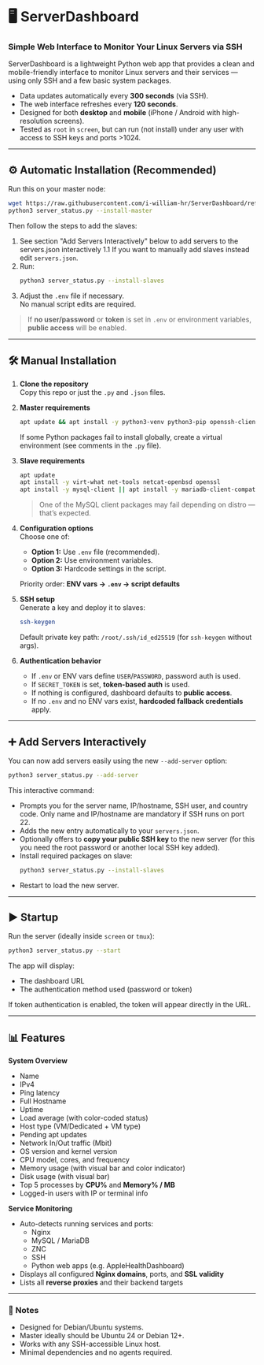 # 🖥️ ServerDashboard

### Simple Web Interface to Monitor Your Linux Servers via SSH

ServerDashboard is a lightweight Python web app that provides a clean and mobile-friendly interface to monitor Linux servers and their services — using only SSH and a few basic system packages.  

- Data updates automatically every **300 seconds** (via SSH).  
- The web interface refreshes every **120 seconds**.  
- Designed for both **desktop** and **mobile** (iPhone / Android with high-resolution screens).  
- Tested as `root` in `screen`, but can run (not install) under any user with access to SSH keys and ports >1024.  

---

## ⚙️ Automatic Installation (Recommended)

Run this on your master node:

```bash
wget https://raw.githubusercontent.com/i-william-hr/ServerDashboard/refs/heads/main/server_status.py
python3 server_status.py --install-master
```

Then follow the steps to add the slaves:

1. See section "Add Servers Interactively" below to add servers to the servers.json interactively
1.1 If you want to manually add slaves instead edit `servers.json`.
2. Run:
   ```bash
   python3 server_status.py --install-slaves
   ```
3. Adjust the `.env` file if necessary.  
   No manual script edits are required.

> If **no user/password** or **token** is set in `.env` or environment variables, **public access** will be enabled.

---

## 🛠️ Manual Installation

1. **Clone the repository**  
   Copy this repo or just the `.py` and `.json` files.

2. **Master requirements**  
   ```bash
   apt update && apt install -y python3-venv python3-pip openssh-client    python3-paramiko python3-flask-httpauth python3-waitress
   ```
   If some Python packages fail to install globally, create a virtual environment (see comments in the `.py` file).

3. **Slave requirements**  
   ```bash
   apt update
   apt install -y virt-what net-tools netcat-openbsd openssl
   apt install -y mysql-client || apt install -y mariadb-client-compat
   ```
   > One of the MySQL client packages may fail depending on distro — that’s expected.

4. **Configuration options**  
   Choose one of:
   - **Option 1:** Use `.env` file (recommended).  
   - **Option 2:** Use environment variables.  
   - **Option 3:** Hardcode settings in the script.

   Priority order: **ENV vars → `.env` → script defaults**

5. **SSH setup**  
   Generate a key and deploy it to slaves:
   ```bash
   ssh-keygen
   ```
   Default private key path: `/root/.ssh/id_ed25519` (for `ssh-keygen` without args).

6. **Authentication behavior**
   - If `.env` or ENV vars define `USER`/`PASSWORD`, password auth is used.
   - If `SECRET_TOKEN` is set, **token-based auth** is used.
   - If nothing is configured, dashboard defaults to **public access**.
   - If no `.env` and no ENV vars exist, **hardcoded fallback credentials** apply.

---

## ➕ Add Servers Interactively

You can now add servers easily using the new `--add-server` option:

```bash
python3 server_status.py --add-server
```

This interactive command:
- Prompts you for the server name, IP/hostname, SSH user, and country code. Only name and IP/hostname are mandatory if SSH runs on port 22.
- Adds the new entry automatically to your `servers.json`.
- Optionally offers to **copy your public SSH key** to the new server (for this you need the root password or another local SSH key added).
- Install required packages on slave:
   ```bash
   python3 server_status.py --install-slaves
   ```
- Restart to load the new server.

---

## ▶️ Startup

Run the server (ideally inside `screen` or `tmux`):

```bash
python3 server_status.py --start
```

The app will display:
- The dashboard URL  
- The authentication method used (password or token)

If token authentication is enabled, the token will appear directly in the URL.

---

## 📊 Features

**System Overview**
- Name
- IPv4
- Ping latency
- Full Hostname
- Uptime
- Load average (with color-coded status)
- Host type (VM/Dedicated + VM type)
- Pending apt updates
- Network In/Out traffic (Mbit)
- OS version and kernel version
- CPU model, cores, and frequency
- Memory usage (with visual bar and color indicator)
- Disk usage (with visual bar)
- Top 5 processes by **CPU%** and **Memory% / MB**
- Logged-in users with IP or terminal info

**Service Monitoring**
- Auto-detects running services and ports:
  - Nginx  
  - MySQL / MariaDB  
  - ZNC  
  - SSH  
  - Python web apps (e.g. AppleHealthDashboard)
- Displays all configured **Nginx domains**, ports, and **SSL validity**
- Lists all **reverse proxies** and their backend targets

---

### 🧩 Notes

- Designed for Debian/Ubuntu systems.
- Master ideally should be Ubuntu 24 or Debian 12+.
- Works with any SSH-accessible Linux host.
- Minimal dependencies and no agents required.
